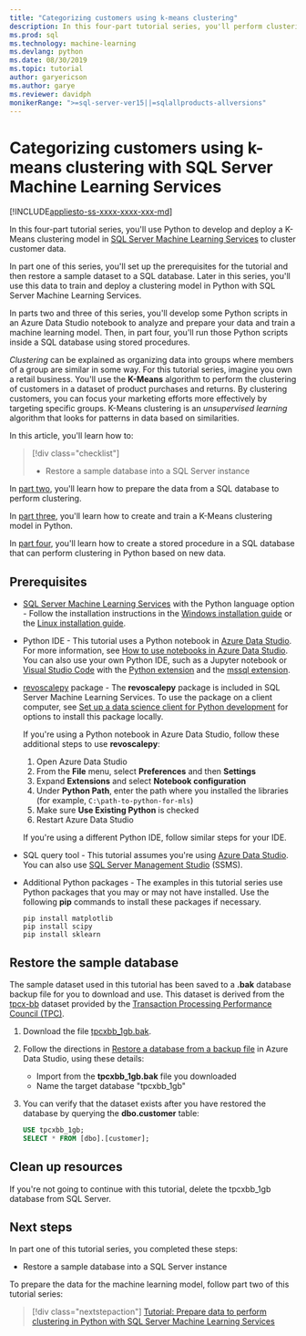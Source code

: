 ```yaml
---
title: "Categorizing customers using k-means clustering"
description: In this four-part tutorial series, you'll perform clustering of customers, using the K-Means algorithm, in a SQL database using Python with SQL Server Machine Learning Services.
ms.prod: sql
ms.technology: machine-learning
ms.devlang: python
ms.date: 08/30/2019
ms.topic: tutorial
author: garyericson
ms.author: garye
ms.reviewer: davidph
monikerRange: ">=sql-server-ver15||=sqlallproducts-allversions"
---
```


# Categorizing customers using k-means clustering with SQL Server Machine Learning Services

[!INCLUDE[appliesto-ss-xxxx-xxxx-xxx-md](../../includes/appliesto-ss-xxxx-xxxx-xxx-md.md)]

In this four-part tutorial series, you'll use Python to develop and deploy a K-Means clustering model in [SQL Server Machine Learning Services](../what-is-sql-server-machine-learning.md) to cluster customer data.

In part one of this series, you'll set up the prerequisites for the tutorial and then restore a sample dataset to a SQL database. Later in this series, you'll use this data to train and deploy a clustering model in Python with SQL Server Machine Learning Services.

In parts two and three of this series, you'll develop some Python scripts in an Azure Data Studio notebook to analyze and prepare your data and train a machine learning model. Then, in part four, you'll run those Python scripts inside a SQL database using stored procedures.

*Clustering* can be explained as organizing data into groups where members of a group are similar in some way. For this tutorial series, imagine you own a retail business. You'll use the **K-Means** algorithm to perform the clustering of customers in a dataset of product purchases and returns. By clustering customers, you can focus your marketing efforts more effectively by targeting specific groups.
K-Means clustering is an *unsupervised learning* algorithm that looks for patterns in data based on similarities.

In this article, you'll learn how to:

> [!div class="checklist"]
> * Restore a sample database into a SQL Server instance

In [part two](tutorial-python-clustering-model-prepare-data.md), you'll learn how to prepare the data from a SQL database to perform clustering.

In [part three](tutorial-python-clustering-model-build.md), you'll learn how to create and train a K-Means clustering model in Python.

In [part four](tutorial-python-clustering-model-deploy.md), you'll learn how to create a stored procedure in a SQL database that can perform clustering in Python based on new data.

## Prerequisites

* [SQL Server Machine Learning Services](../what-is-sql-server-machine-learning.md) with the Python language option - Follow the installation instructions in the [Windows installation guide](../install/sql-machine-learning-services-windows-install.md) or the [Linux installation guide](https://docs.microsoft.com/sql/linux/sql-server-linux-setup-machine-learning?toc=%2fsql%2fadvanced-analytics%2ftoc.json&view=sql-server-linux-ver15).

* Python IDE - This tutorial uses a Python notebook in [Azure Data Studio](../../azure-data-studio/what-is.md). For more information, see [How to use notebooks in Azure Data Studio](../../azure-data-studio/sql-notebooks.md). You can also use your own Python IDE, such as a Jupyter notebook or [Visual Studio Code](https://code.visualstudio.com/docs) with the [Python extension](https://marketplace.visualstudio.com/items?itemName=ms-python.python) and the [mssql extension](https://marketplace.visualstudio.com/items?itemName=ms-mssql.mssql).

* [revoscalepy](https://docs.microsoft.com/machine-learning-server/python-reference/revoscalepy/revoscalepy-package) package - The **revoscalepy** package is included in SQL Server Machine Learning Services. To use the package on a client computer, see [Set up a data science client for Python development](../python/setup-python-client-tools-sql.md) for options to install this package locally.

  If you're using a Python notebook in Azure Data Studio, follow these additional steps to use **revoscalepy**:

  1. Open Azure Data Studio
  1. From the **File** menu, select **Preferences** and then **Settings**
  1. Expand **Extensions** and select **Notebook configuration**
  1. Under **Python Path**, enter the path where you installed the libraries (for example, `C:\path-to-python-for-mls`)
  1. Make sure **Use Existing Python** is checked
  1. Restart Azure Data Studio

  If you're using a different Python IDE, follow similar steps for your IDE.

* SQL query tool - This tutorial assumes you're using [Azure Data Studio](../../azure-data-studio/what-is.md). You can also use [SQL Server Management Studio](../../ssms/sql-server-management-studio-ssms.md) (SSMS).

* Additional Python packages - The examples in this tutorial series use Python packages that you may or may not have installed. Use the following **pip** commands to install these packages if necessary.

  ```console
  pip install matplotlib
  pip install scipy
  pip install sklearn
  ```

## Restore the sample database

The sample dataset used in this tutorial has been saved to a **.bak** database backup file for you to download and use. This dataset is derived from the [tpcx-bb](http://www.tpc.org/tpcx-bb/default.asp) dataset provided by the [Transaction Processing Performance Council (TPC)](http://www.tpc.org/default.asp).

1. Download the file [tpcxbb_1gb.bak](https://sqlchoice.blob.core.windows.net/sqlchoice/static/tpcxbb_1gb.bak).

1. Follow the directions in [Restore a database from a backup file](../../azure-data-studio/tutorial-backup-restore-sql-server.md#restore-a-database-from-a-backup-file) in Azure Data Studio, using these details:

   * Import from the **tpcxbb_1gb.bak** file you downloaded
   * Name the target database "tpcxbb_1gb"

1. You can verify that the dataset exists after you have restored the database by querying the **dbo.customer** table:

    ```sql
    USE tpcxbb_1gb;
    SELECT * FROM [dbo].[customer];
    ```

## Clean up resources

If you're not going to continue with this tutorial, delete the tpcxbb_1gb database from SQL Server.

## Next steps

In part one of this tutorial series, you completed these steps:

* Restore a sample database into a SQL Server instance

To prepare the data for the machine learning model, follow part two of this tutorial series:

> [!div class="nextstepaction"]
> [Tutorial: Prepare data to perform clustering in Python with SQL Server Machine Learning Services](tutorial-python-clustering-model-prepare-data.md)
